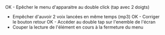 OK - Epêcher le menu d'apparaitre au double click (tap avec 2 doigts)
- Empêcher d'auvoir 2 voix lancées en même temps (mp3)
OK - Corriger le bouton retour 
OK - Accéder au double tap sur l'enemble de l'écran
- Couper la lecture de l'élément en cours à la fermeture du menu